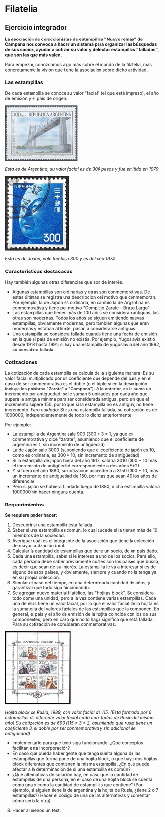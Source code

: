 # Filatelia

## Ejercicio integrador

**La asociación de coleccionistas de estampillas "Nueve reinas" de Campana nos convoca a hacer un sistema para organizar las búsquedas de sus socios, ayudar a cotizar su valor y detectar estampillas "falladas", que son las que más valen.**

Para empezar, conozcamos algo más sobre el mundo de la filatelia, más concretamente la visión que tiene la asociación sobre dicho actividad. 

### Las estampillas

De cada estampilla se conoce su valor "facial" (el que está impreso), el año de emisión y el país de origen.

![](estampillazarate.jpg)

_Esta es de Argentina, su valor facial es de 300 pesos y fue emitida en 1979_

![](estampillajapon.jpg)

_Esta es de Japón, vale también 300 y es del año 1974_


### Características destacadas
Hay también algunas otras diferencias que son de interés.

- Algunas estampillas son ordinarias y otras son conmemorativas. De estas últimas se registra una descripcion del motivo que conmemoran. Por ejemplo, la de Japón es ordinaria, en cambio la de Argentina es conmemorativa y tiene por motivo "Complejo Zarate - Brazo Largo".
- Las estampillas que tienen más de 100 años se consideran antiguas, las otras son modernas. Todos los años se siguen emitiendo nuevas estampillas, obviamente modernas, pero también algunas que eran modernas y estaban al límite, pasan a considerarse antiguas.
- Una estampilla se considera fallada cuando tiene una fecha de emisión en la que el país de emisión no existía. Por ejemplo, Yugoslavia existió desde 1918 hasta 1991; si hay una estampilla de yugoslavia del año 1992, se considera fallada.

### Cotizaciones

La cotización de cada estampilla se calcula de la siguiente manera:
Es su valor facial multiplicado por un coeficiente que depende del país y en el caso de ser conmemorativa es el doble (o el triple si en la descripción incluye las palabras "Zarate" o "Campana"). A lo anterior, se le suma un incremento por antiguedad: se le suman 5 unidades por cada año que supera la antigua mínima para ser considerada antigua, pero sin que el incremento supere 150, por lo que si la estampilla no es antigua, no tiene incremento. 
*Pero cuidado:* Si es una estampilla fallada, su cotización es de 1000000, independientemente de todo lo dicho anteriormente.

Por ejemplo: 
- La estampilla de Argentina sale 900 (300 * 3 * 1, ya que es conmemorativa y dice "zarate", asumiendo que el coeficiente de argentina es 1, sin incremento de antigüedad)
- La de Japón sale 3000 (suponiendo que el coeficiente de japón es 10, como es ordinaria, es 300 * 10, sin incremento de antigüedad) 
- Si la estampilla de japón fuera del año 1918, saldría 3010 (300 * 10 más el incremento de antigüedad correspondiente a dos años 5*2)
- Y si fuera del año 1880, su cotizacion ascendería a 3150 (300 * 10, más un incremento de antiguedad de 150, por mas que sean 40 los años de diferencia)
- Pero si japón se hubiera fundado luego de 1880, dicha estampilla valdría 1000000 sin hacer ninguna cuenta.

### Requerimientos

**Se requiere poder hacer:**
1. Descubrir si una estampilla está fallada.
2. Saber si una estampilla es común, lo cual sucede si la tienen más de 10 miembros de la sociedad. 
3. Averiguar cuál es el integrante de la asociación que tiene la colección de mayor cotización total.
4. Calcular la cantidad de estampillas que tiene un socio, de un país dado. 
5. Dada una estampilla, saber si le interesa a uno de los socios. Para ello, cada persona debe saber previamente cuáles son los países que busca, es decir que sean de su interés. La estampilla le va a interesar si es de alguno de esos países, y obviamente, siempre y cuando no la tenga ya en su propia colección.
6. Simular el paso del tiempo, en una determinada cantidad de años, y garantizar que todo siga funcionando.
7. Se agregan nuevo material filatélico, las "Hojitas block". Se considera todo como una unidad, pero a la vez contiene varias estampillas. Cada una de ellas tiene un valor facial, por lo que el valor facial de la hojita es la sumatoria del valores faciales de las estampillas que la componen. En general, el país y el año de emisión de la hojita coincide con los de sus componentes, pero en caso que no lo haga significa que está fallada. Para su cotización se consideran conmemorativas.

![](estampillarusia.jpg)

_Hojita block de Rusia, 1989, con valor facial de 115. (Esta formada por 6 estampillas de diferente valor facial cada una, todas de Rusia del mismo año) Su cotización es de  690 (115 * 3 * 2, asumiendo que rusia tiene un coeficiente 3, el doble por ser conmemorativa y sin adicional de antigüedad)_

  -  Implementarlo para que todo siga funcionando. ¿Que conceptos facilitan esta incorporación?
  -  En caso que pueda haber gente que tenga suelta alguna de las estampillas que forma parte de una hojita block, o que haya dos hojitas block diferentes que contienen la misma estampilla. ¿En qué puede afectar a la determinación de si una estampilla es común? 
  -  ¿Qué alternativas de solución hay, en caso que la cantidad de estampillas de una persona, en el caso de una hojita block se cuenta como una o como la cantidad de estampillas que contiene? (Por ejemplo, si alguien tiene la de argentina y la hojita de Rusia, ¿tiene 2 o 7 estampillas?) Hacer el código de una de las alternativas y comentar cómo sería la otra) 

8. Hacer al menos un test.
